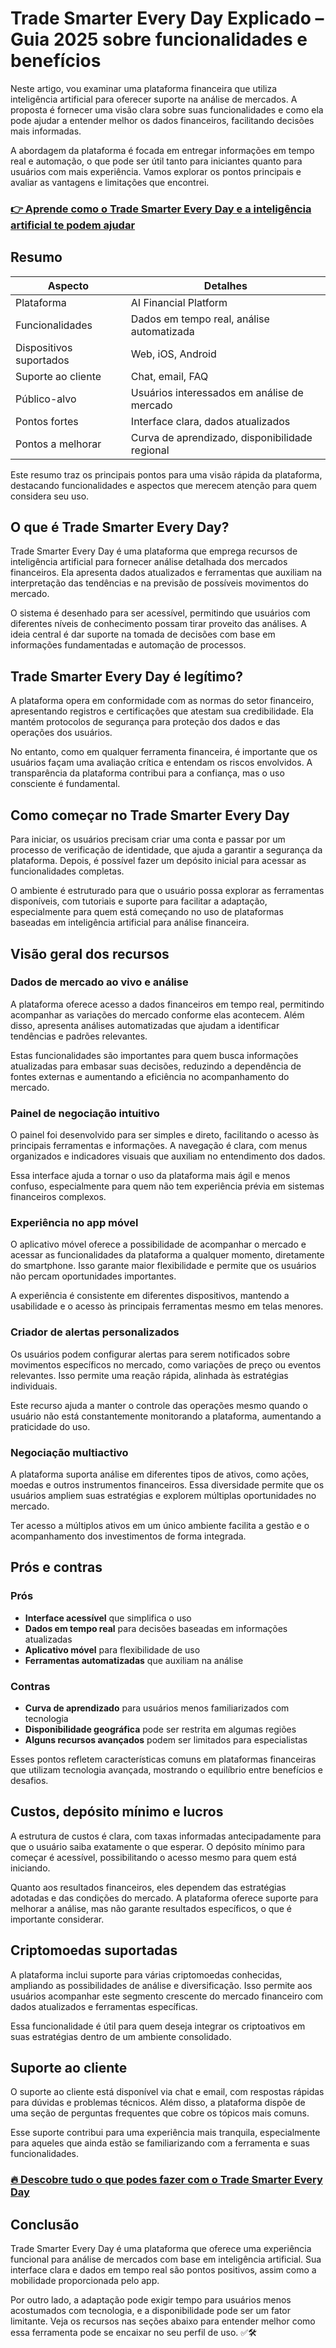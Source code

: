 # Trade Smarter Every Day Explicado – Guia 2025 sobre funcionalidades e benefícios
   
Neste artigo, vou examinar uma plataforma financeira que utiliza inteligência artificial para oferecer suporte na análise de mercados. A proposta é fornecer uma visão clara sobre suas funcionalidades e como ela pode ajudar a entender melhor os dados financeiros, facilitando decisões mais informadas.

A abordagem da plataforma é focada em entregar informações em tempo real e automação, o que pode ser útil tanto para iniciantes quanto para usuários com mais experiência. Vamos explorar os pontos principais e avaliar as vantagens e limitações que encontrei.

### [👉 Aprende como o Trade Smarter Every Day e a inteligência artificial te podem ajudar](https://da.gd/CYcvJP)
## Resumo  
| Aspecto                  | Detalhes                                     |  
|--------------------------|----------------------------------------------|  
| Plataforma               | AI Financial Platform                         |  
| Funcionalidades          | Dados em tempo real, análise automatizada    |  
| Dispositivos suportados  | Web, iOS, Android                             |  
| Suporte ao cliente       | Chat, email, FAQ                              |  
| Público-alvo             | Usuários interessados em análise de mercado |  
| Pontos fortes            | Interface clara, dados atualizados            |  
| Pontos a melhorar        | Curva de aprendizado, disponibilidade regional|  

Este resumo traz os principais pontos para uma visão rápida da plataforma, destacando funcionalidades e aspectos que merecem atenção para quem considera seu uso.

## O que é Trade Smarter Every Day?  
Trade Smarter Every Day é uma plataforma que emprega recursos de inteligência artificial para fornecer análise detalhada dos mercados financeiros. Ela apresenta dados atualizados e ferramentas que auxiliam na interpretação das tendências e na previsão de possíveis movimentos do mercado.

O sistema é desenhado para ser acessível, permitindo que usuários com diferentes níveis de conhecimento possam tirar proveito das análises. A ideia central é dar suporte na tomada de decisões com base em informações fundamentadas e automação de processos.

## Trade Smarter Every Day é legítimo?  
A plataforma opera em conformidade com as normas do setor financeiro, apresentando registros e certificações que atestam sua credibilidade. Ela mantém protocolos de segurança para proteção dos dados e das operações dos usuários.

No entanto, como em qualquer ferramenta financeira, é importante que os usuários façam uma avaliação crítica e entendam os riscos envolvidos. A transparência da plataforma contribui para a confiança, mas o uso consciente é fundamental.

## Como começar no Trade Smarter Every Day  
Para iniciar, os usuários precisam criar uma conta e passar por um processo de verificação de identidade, que ajuda a garantir a segurança da plataforma. Depois, é possível fazer um depósito inicial para acessar as funcionalidades completas.

O ambiente é estruturado para que o usuário possa explorar as ferramentas disponíveis, com tutoriais e suporte para facilitar a adaptação, especialmente para quem está começando no uso de plataformas baseadas em inteligência artificial para análise financeira.

## Visão geral dos recursos  
### Dados de mercado ao vivo e análise  
A plataforma oferece acesso a dados financeiros em tempo real, permitindo acompanhar as variações do mercado conforme elas acontecem. Além disso, apresenta análises automatizadas que ajudam a identificar tendências e padrões relevantes.

Estas funcionalidades são importantes para quem busca informações atualizadas para embasar suas decisões, reduzindo a dependência de fontes externas e aumentando a eficiência no acompanhamento do mercado.

### Painel de negociação intuitivo  
O painel foi desenvolvido para ser simples e direto, facilitando o acesso às principais ferramentas e informações. A navegação é clara, com menus organizados e indicadores visuais que auxiliam no entendimento dos dados.

Essa interface ajuda a tornar o uso da plataforma mais ágil e menos confuso, especialmente para quem não tem experiência prévia em sistemas financeiros complexos.

### Experiência no app móvel  
O aplicativo móvel oferece a possibilidade de acompanhar o mercado e acessar as funcionalidades da plataforma a qualquer momento, diretamente do smartphone. Isso garante maior flexibilidade e permite que os usuários não percam oportunidades importantes.

A experiência é consistente em diferentes dispositivos, mantendo a usabilidade e o acesso às principais ferramentas mesmo em telas menores.

### Criador de alertas personalizados  
Os usuários podem configurar alertas para serem notificados sobre movimentos específicos no mercado, como variações de preço ou eventos relevantes. Isso permite uma reação rápida, alinhada às estratégias individuais.

Este recurso ajuda a manter o controle das operações mesmo quando o usuário não está constantemente monitorando a plataforma, aumentando a praticidade do uso.

### Negociação multiactivo  
A plataforma suporta análise em diferentes tipos de ativos, como ações, moedas e outros instrumentos financeiros. Essa diversidade permite que os usuários ampliem suas estratégias e explorem múltiplas oportunidades no mercado.

Ter acesso a múltiplos ativos em um único ambiente facilita a gestão e o acompanhamento dos investimentos de forma integrada.

## Prós e contras  
### Prós  
- **Interface acessível** que simplifica o uso  
- **Dados em tempo real** para decisões baseadas em informações atualizadas  
- **Aplicativo móvel** para flexibilidade de uso  
- **Ferramentas automatizadas** que auxiliam na análise  

### Contras  
- **Curva de aprendizado** para usuários menos familiarizados com tecnologia  
- **Disponibilidade geográfica** pode ser restrita em algumas regiões  
- **Alguns recursos avançados** podem ser limitados para especialistas  

Esses pontos refletem características comuns em plataformas financeiras que utilizam tecnologia avançada, mostrando o equilíbrio entre benefícios e desafios.

## Custos, depósito mínimo e lucros  
A estrutura de custos é clara, com taxas informadas antecipadamente para que o usuário saiba exatamente o que esperar. O depósito mínimo para começar é acessível, possibilitando o acesso mesmo para quem está iniciando.

Quanto aos resultados financeiros, eles dependem das estratégias adotadas e das condições do mercado. A plataforma oferece suporte para melhorar a análise, mas não garante resultados específicos, o que é importante considerar.

## Criptomoedas suportadas  
A plataforma inclui suporte para várias criptomoedas conhecidas, ampliando as possibilidades de análise e diversificação. Isso permite aos usuários acompanhar este segmento crescente do mercado financeiro com dados atualizados e ferramentas específicas.

Essa funcionalidade é útil para quem deseja integrar os criptoativos em suas estratégias dentro de um ambiente consolidado.

## Suporte ao cliente  
O suporte ao cliente está disponível via chat e email, com respostas rápidas para dúvidas e problemas técnicos. Além disso, a plataforma dispõe de uma seção de perguntas frequentes que cobre os tópicos mais comuns.

Esse suporte contribui para uma experiência mais tranquila, especialmente para aqueles que ainda estão se familiarizando com a ferramenta e suas funcionalidades.

### [🔥 Descobre tudo o que podes fazer com o Trade Smarter Every Day](https://da.gd/CYcvJP)
## Conclusão  
Trade Smarter Every Day é uma plataforma que oferece uma experiência funcional para análise de mercados com base em inteligência artificial. Sua interface clara e dados em tempo real são pontos positivos, assim como a mobilidade proporcionada pelo app.

Por outro lado, a adaptação pode exigir tempo para usuários menos acostumados com tecnologia, e a disponibilidade pode ser um fator limitante. Veja os recursos nas seções abaixo para entender melhor como essa ferramenta pode se encaixar no seu perfil de uso. ✅🛠️